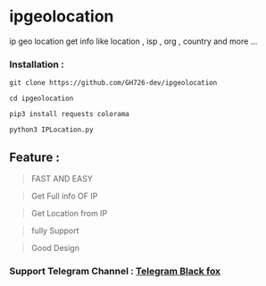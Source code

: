 # ipgeolocation
ip geo location get info like location , isp , org , country and more ...


### Installation : 

` git clone https://github.com/GH726-dev/ipgeolocation `

` cd ipgeolocation `

` pip3 install requests colorama `

` python3 IPLocation.py `

## Feature : 
> FAST AND EASY

> Get Full info OF IP

> Get Location from IP

> fully Support 

> Good Design

### Support Telegram Channel : [Telegram Black fox](https://t.me/BlackFoxSecurityTeam)


